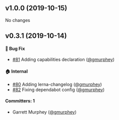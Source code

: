 ## v1.0.0 (2019-10-15)

No changes

## v0.3.1 (2019-10-14)

#### :bug: Bug Fix
* [#81](https://github.com/gmurphey/ember-did-resize-modifier/pull/81) Adding capabilities declaration ([@gmurphey](https://github.com/gmurphey))

#### :house: Internal
* [#80](https://github.com/gmurphey/ember-did-resize-modifier/pull/80) Adding lerna-changelog ([@gmurphey](https://github.com/gmurphey))
* [#82](https://github.com/gmurphey/ember-did-resize-modifier/pull/82) Fixing dependabot config ([@gmurphey](https://github.com/gmurphey))

#### Committers: 1
- Garrett Murphey ([@gmurphey](https://github.com/gmurphey))